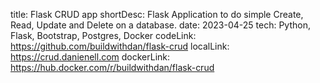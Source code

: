 title: Flask CRUD app
shortDesc: Flask Application to do simple Create, Read, Update and Delete on a database.
date: 2023-04-25
tech: Python, Flask, Bootstrap, Postgres, Docker
codeLink: https://github.com/buildwithdan/flask-crud
localLink: https://crud.danienell.com
dockerLink: https://hub.docker.com/r/buildwithdan/flask-crud